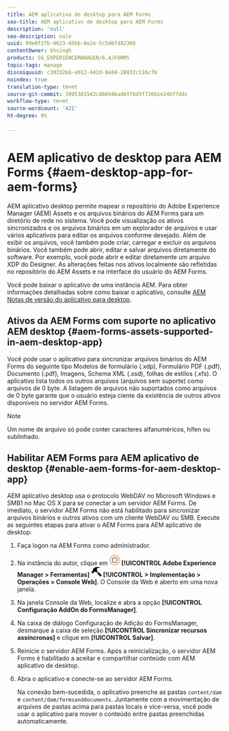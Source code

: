 ```yaml
---
title: AEM aplicativo de desktop para AEM Forms
seo-title: AEM aplicativo de desktop para AEM Forms
description: 'null'
seo-description: nulo
uuid: 99e0f2fb-8623-45bb-8e2e-5c5d6f482366
contentOwner: khsingh
products: SG_EXPERIENCEMANAGER/6.4/FORMS
topic-tags: manage
discoiquuid: c30332b6-e012-442d-8e84-28832c116c7b
noindex: true
translation-type: tm+mt
source-git-commit: 3995381542c86694bad6ff6d3f726b1e24bf7ddc
workflow-type: tm+mt
source-wordcount: '421'
ht-degree: 0%

---
```



# AEM aplicativo de desktop para AEM Forms {#aem-desktop-app-for-aem-forms}

AEM aplicativo desktop permite mapear o repositório do Adobe Experience Manager (AEM) Assets e os arquivos binários do AEM Forms para um diretório de rede no sistema. Você pode visualização os ativos sincronizados e os arquivos binários em um explorador de arquivos e usar vários aplicativos para editar os arquivos conforme desejado. Além de exibir os arquivos, você também pode criar, carregar e excluir os arquivos binários. Você também pode abrir, editar e salvar arquivos diretamente do software. Por exemplo, você pode abrir e editar diretamente um arquivo XDP do Designer. As alterações feitas nos ativos localmente são refletidas no repositório do AEM Assets e na interface do usuário do AEM Forms.

Você pode baixar o aplicativo de uma instância AEM. Para obter informações detalhadas sobre como baixar o aplicativo, consulte [AEM Notas de versão do aplicativo para desktop](https://helpx.adobe.com/experience-manager/desktop-app/release-notes.html).

## Ativos da AEM Forms com suporte no aplicativo AEM desktop {#aem-forms-assets-supported-in-aem-desktop-app}

Você pode usar o aplicativo para sincronizar arquivos binários do AEM Forms do seguinte tipo Modelos de formulário (.xdp), Formulário PDF (.pdf), Documento (.pdf), Imagens, Schema XML (.xsd), folhas de estilos (.xfs). O aplicativo lista todos os outros arquivos (arquivos sem suporte) como arquivos de 0 byte. A listagem de arquivos não suportados como arquivos de 0 byte garante que o usuário esteja ciente da existência de outros ativos disponíveis no servidor AEM Forms.

>[!NOTE]
>
>Um nome de arquivo só pode conter caracteres alfanuméricos, hífen ou sublinhado.

## Habilitar AEM Forms para AEM aplicativo de desktop {#enable-aem-forms-for-aem-desktop-app}

AEM aplicativo desktop usa o protocolo WebDAV no Microsoft Windows e SMB1 no Mac OS X para se conectar a um servidor AEM Forms. De imediato, o servidor AEM Forms não está habilitado para sincronizar arquivos binários e outros ativos com um cliente WebDAV ou SMB. Execute as seguintes etapas para ativar o AEM Forms para AEM aplicativo de desktop:

1. Faça logon na AEM Forms como administrador.
1. Na instância do autor, clique em ![adobeexperience emanager](assets/adobeexperiencemanager.png) **[!UICONTROL Adobe Experience Manager > Ferramentas]** ![martelo](assets/hammer.png) **[!UICONTROL > Implementação > Operações > Console Web]**. O Console da Web é aberto em uma nova janela.
1. Na janela Console da Web, localize e abra a opção **[!UICONTROL Configuração AddOn do FormsManager]**.
1. Na caixa de diálogo Configuração de Adição do FormsManager, desmarque a caixa de seleção **[!UICONTROL Sincronizar recursos assíncronas]** e clique em **[!UICONTROL Salvar]**.
1. Reinicie o servidor AEM Forms. Após a reinicialização, o servidor AEM Forms é habilitado a aceitar e compartilhar conteúdo com AEM aplicativo de desktop.
1. Abra o aplicativo e conecte-se ao servidor AEM Forms.

   Na conexão bem-sucedida, o aplicativo preenche as pastas `content/dam` e `content/dam/formsanddocuments`. Juntamente com a movimentação de arquivos de pastas acima para pastas locais e vice-versa, você pode usar o aplicativo para mover o conteúdo entre pastas preenchidas automaticamente.


